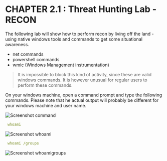 CHAPTER 2.1 : Threat Hunting Lab - RECON
====

The following lab will show how to perform recon by living off the land - using native windows tools and commands to get some situational awareness.

- net commands
- powershell commands
- wmic (Windows Management instrumentation)

> It is impossible to block this kind of activity, since these are valid windows commands. It is however unusual for regular users to perform these commands. 

On your windows machine, open a command prompt and type the following commands. Please note that he actual output will probably be different for your windows machine and user name.

![Screenshot command](./2.1/assets/01-command.png)

```yml
 whoami
```

![Screenshot whoami](./2.1/assets/02-whoami.jpg)

```yml
 whoami /groups
```
![Screenshot whoamigroups](./2.1/assets/02-whoamigroups.jpg)

